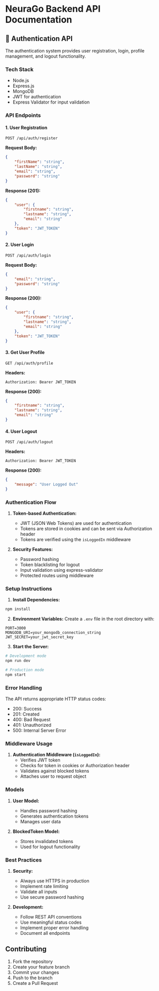 # NeuraGo Backend API Documentation

## 🔐 Authentication API

The authentication system provides user registration, login, profile management, and logout functionality.

### Tech Stack
- Node.js
- Express.js
- MongoDB
- JWT for authentication
- Express Validator for input validation

### API Endpoints

#### 1. User Registration
```http
POST /api/auth/register
```

**Request Body:**
```json
{
	"firstName": "string",
	"lastName": "string",
	"email": "string",
	"password": "string"
}
```

**Response (201):**
```json
{
	"user": {
		"firstname": "string",
		"lastname": "string",
		"email": "string"
	},
	"token": "JWT_TOKEN"
}
```

#### 2. User Login
```http
POST /api/auth/login
```

**Request Body:**
```json
{
	"email": "string",
	"password": "string"
}
```

**Response (200):**
```json
{
	"user": {
		"firstname": "string",
		"lastname": "string",
		"email": "string"
	},
	"token": "JWT_TOKEN"
}
```

#### 3. Get User Profile
```http
GET /api/auth/profile
```

**Headers:**
```
Authorization: Bearer JWT_TOKEN
```

**Response (200):**
```json
{
	"firstname": "string",
	"lastname": "string",
	"email": "string"
}
```

#### 4. User Logout
```http
POST /api/auth/logout
```

**Headers:**
```
Authorization: Bearer JWT_TOKEN
```

**Response (200):**
```json
{
	"message": "User Logged Out"
}
```

### Authentication Flow

1. **Token-based Authentication:**
	 - JWT (JSON Web Tokens) are used for authentication
	 - Tokens are stored in cookies and can be sent via Authorization header
	 - Tokens are verified using the `isLoggedIn` middleware

2. **Security Features:**
	 - Password hashing
	 - Token blacklisting for logout
	 - Input validation using express-validator
	 - Protected routes using middleware

### Setup Instructions

1. **Install Dependencies:**
```bash
npm install
```

2. **Environment Variables:**
Create a `.env` file in the root directory with:
```env
PORT=3000
MONGODB_URI=your_mongodb_connection_string
JWT_SECRET=your_jwt_secret_key
```

3. **Start the Server:**
```bash
# Development mode
npm run dev

# Production mode
npm start
```

### Error Handling

The API returns appropriate HTTP status codes:
- 200: Success
- 201: Created
- 400: Bad Request
- 401: Unauthorized
- 500: Internal Server Error

### Middleware Usage

1. **Authentication Middleware (`isLoggedIn`):**
	 - Verifies JWT token
	 - Checks for token in cookies or Authorization header
	 - Validates against blocked tokens
	 - Attaches user to request object

### Models

1. **User Model:**
	 - Handles password hashing
	 - Generates authentication tokens
	 - Manages user data

2. **BlockedToken Model:**
	 - Stores invalidated tokens
	 - Used for logout functionality

### Best Practices

1. **Security:**
	 - Always use HTTPS in production
	 - Implement rate limiting
	 - Validate all inputs
	 - Use secure password hashing

2. **Development:**
	 - Follow REST API conventions
	 - Use meaningful status codes
	 - Implement proper error handling
	 - Document all endpoints

## Contributing

1. Fork the repository
2. Create your feature branch
3. Commit your changes
4. Push to the branch
5. Create a Pull Request


